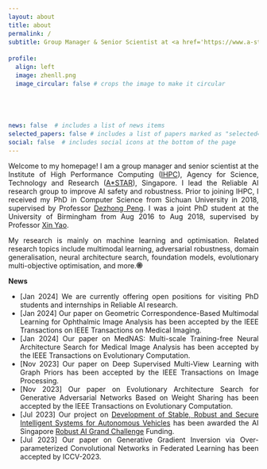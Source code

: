 ```yaml
---
layout: about
title: about
permalink: /
subtitle: Group Manager & Senior Scientist at <a href='https://www.a-star.edu.sg/'>A*STAR</a>

profile:
  align: left
  image: zhenll.png
  image_circular: false # crops the image to make it circular  




news: false  # includes a list of news items
selected_papers: false # includes a list of papers marked as "selected={true}"
social: false  # includes social icons at the bottom of the page
---
```


<p align="justify">Welcome to my homepage! I am a group manager and senior scientist at the Institute of High Performance Computing (<a href="https://www.a-star.edu.sg/ihpc">IHPC</a>), Agency for Science, Technology and Research (<a href="https://www.a-star.edu.sg/">A*STAR</a>), Singapore. I lead the Reliable AI research group to improve AI safety and robustness. Prior to joining IHPC, I received my PhD in Computer Science from Sichuan University in 2018, supervised by Professor <a href="http://cs.scu.edu.cn/info/1108/5359.htm">Dezhong Peng</a>. I was a joint PhD student at the University of Birmingham from Aug 2016 to Aug 2018, supervised by Professor <a href="http://www.cs.bham.ac.uk/~xin/">Xin Yao</a>.</p>

<p align="justify">My research is mainly on machine learning and optimisation. Related research topics include multimodal learning, adversarial robustness, domain generalisation, neural architecture search, foundation models, evolutionary multi-objective optimisation, and more.<a href="https://scholar.google.com/citations?user=dtv_LZkAAAAJ&hl=en"><img src="assets/img/gs.png" width="12px"></a> </p>


<Strong>News</strong>

<ul align="justify">  
  <li>[Jan 2024] We are currently offering open positions for visiting PhD students and internships in Reliable AI research.</li>
  <li>[Jan 2024] Our paper on Geometric Correspondence-Based Multimodal Learning for Ophthalmic Image Analysis has been accepted by the IEEE Transactions on IEEE Transactions on Medical Imaging.</li>
  <li>[Jan 2024] Our paper on MedNAS: Multi-scale Training-free Neural Architecture Search for Medical Image Analysis has been accepted by the IEEE Transactions on Evolutionary Computation.</li>
  <li>[Nov 2023] Our paper on Deep Supervised Multi-View Learning with Graph Priors has been accepted by the IEEE Transactions on Image Processing.</li>
  <li>[Nov 2023] Our paper on Evolutionary Architecture Search for Generative Adversarial Networks Based on Weight Sharing has been accepted by the IEEE Transactions on Evolutionary Computation.</li>
  <li>[Jul 2023] Our project on <a href="https://aisingapore.org/development-of-stable-robust-and-secure-intelligent-systems-for-autonomous-vehicles">Development of Stable, Robust and Secure Intelligent Systems for Autonomous Vehicles</a> has been awarded the AI Singapore <a href="https://connect.aisingapore.org/2023/07/s20m-research-funding-to-address-challenges-related-to-the-increasing-use-of-ai-in-emerging-applications/">Robust AI Grand Challenge</a> Funding.</li>
  <li>[Jul 2023] Our paper on Generative Gradient Inversion via Over-parameterized Convolutional Networks in Federated Learning has been accepted by ICCV-2023.</li>
</ul>

<center>
<div id="clustrmaps-widget" style="width:10%">
<script type="text/javascript" id="clstr_globe" src="//clustrmaps.com/globe.js?d=7ZHvGekSdpW0uob9cLDWhfd_JGFDw8G0ON4LCJHWCUg"></script>
</div></center>
